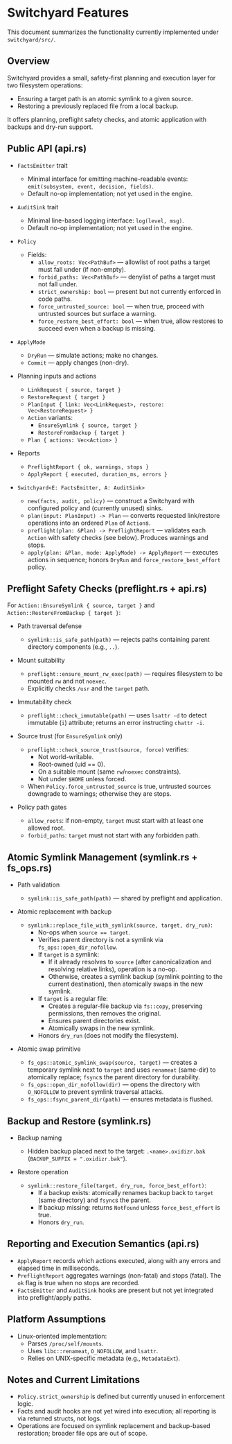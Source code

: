 # Switchyard Features

This document summarizes the functionality currently implemented under `switchyard/src/`.

## Overview

Switchyard provides a small, safety-first planning and execution layer for two filesystem operations:

- Ensuring a target path is an atomic symlink to a given source.
- Restoring a previously replaced file from a local backup.

It offers planning, preflight safety checks, and atomic application with backups and dry-run support.

## Public API (api.rs)

- `FactsEmitter` trait
  - Minimal interface for emitting machine-readable events: `emit(subsystem, event, decision, fields)`.
  - Default no-op implementation; not yet used in the engine.

- `AuditSink` trait
  - Minimal line-based logging interface: `log(level, msg)`.
  - Default no-op implementation; not yet used in the engine.

- `Policy`
  - Fields:
    - `allow_roots: Vec<PathBuf>` — allowlist of root paths a target must fall under (if non-empty).
    - `forbid_paths: Vec<PathBuf>` — denylist of paths a target must not fall under.
    - `strict_ownership: bool` — present but not currently enforced in code paths.
    - `force_untrusted_source: bool` — when true, proceed with untrusted sources but surface a warning.
    - `force_restore_best_effort: bool` — when true, allow restores to succeed even when a backup is missing.

- `ApplyMode`
  - `DryRun` — simulate actions; make no changes.
  - `Commit` — apply changes (non-dry).

- Planning inputs and actions
  - `LinkRequest { source, target }`
  - `RestoreRequest { target }`
  - `PlanInput { link: Vec<LinkRequest>, restore: Vec<RestoreRequest> }`
  - `Action` variants:
    - `EnsureSymlink { source, target }`
    - `RestoreFromBackup { target }`
  - `Plan { actions: Vec<Action> }`

- Reports
  - `PreflightReport { ok, warnings, stops }`
  - `ApplyReport { executed, duration_ms, errors }`

- `Switchyard<E: FactsEmitter, A: AuditSink>`
  - `new(facts, audit, policy)` — construct a Switchyard with configured policy and (currently unused) sinks.
  - `plan(input: PlanInput) -> Plan` — converts requested link/restore operations into an ordered `Plan` of `Action`s.
  - `preflight(plan: &Plan) -> PreflightReport` — validates each `Action` with safety checks (see below). Produces warnings and stops.
  - `apply(plan: &Plan, mode: ApplyMode) -> ApplyReport` — executes actions in sequence; honors `DryRun` and `force_restore_best_effort` policy.

## Preflight Safety Checks (preflight.rs + api.rs)

For `Action::EnsureSymlink { source, target }` and `Action::RestoreFromBackup { target }`:

- Path traversal defense
  - `symlink::is_safe_path(path)` — rejects paths containing parent directory components (e.g., `..`).

- Mount suitability
  - `preflight::ensure_mount_rw_exec(path)` — requires filesystem to be mounted `rw` and not `noexec`.
  - Explicitly checks `/usr` and the `target` path.

- Immutability check
  - `preflight::check_immutable(path)` — uses `lsattr -d` to detect immutable (`i`) attribute; returns an error instructing `chattr -i`.

- Source trust (for `EnsureSymlink` only)
  - `preflight::check_source_trust(source, force)` verifies:
    - Not world-writable.
    - Root-owned (uid == 0).
    - On a suitable mount (same `rw`/`noexec` constraints).
    - Not under `$HOME` unless forced.
  - When `Policy.force_untrusted_source` is true, untrusted sources downgrade to warnings; otherwise they are stops.

- Policy path gates
  - `allow_roots`: if non-empty, `target` must start with at least one allowed root.
  - `forbid_paths`: `target` must not start with any forbidden path.

## Atomic Symlink Management (symlink.rs + fs_ops.rs)

- Path validation
  - `symlink::is_safe_path(path)` — shared by preflight and application.

- Atomic replacement with backup
  - `symlink::replace_file_with_symlink(source, target, dry_run)`:
    - No-ops when `source == target`.
    - Verifies parent directory is not a symlink via `fs_ops::open_dir_nofollow`.
    - If `target` is a symlink:
      - If it already resolves to `source` (after canonicalization and resolving relative links), operation is a no-op.
      - Otherwise, creates a symlink backup (symlink pointing to the current destination), then atomically swaps in the new symlink.
    - If `target` is a regular file:
      - Creates a regular-file backup via `fs::copy`, preserving permissions, then removes the original.
      - Ensures parent directories exist.
      - Atomically swaps in the new symlink.
    - Honors `dry_run` (does not modify the filesystem).

- Atomic swap primitive
  - `fs_ops::atomic_symlink_swap(source, target)` — creates a temporary symlink next to `target` and uses `renameat` (same-dir) to atomically replace; `fsync`s the parent directory for durability.
  - `fs_ops::open_dir_nofollow(dir)` — opens the directory with `O_NOFOLLOW` to prevent symlink traversal attacks.
  - `fs_ops::fsync_parent_dir(path)` — ensures metadata is flushed.

## Backup and Restore (symlink.rs)

- Backup naming
  - Hidden backup placed next to the target: `.<name>.oxidizr.bak` (`BACKUP_SUFFIX = ".oxidizr.bak"`).

- Restore operation
  - `symlink::restore_file(target, dry_run, force_best_effort)`:
    - If a backup exists: atomically renames backup back to `target` (same directory) and `fsync`s the parent.
    - If backup missing: returns `NotFound` unless `force_best_effort` is true.
    - Honors `dry_run`.

## Reporting and Execution Semantics (api.rs)

- `ApplyReport` records which actions executed, along with any errors and elapsed time in milliseconds.
- `PreflightReport` aggregates warnings (non-fatal) and stops (fatal). The `ok` flag is true when no stops are recorded.
- `FactsEmitter` and `AuditSink` hooks are present but not yet integrated into preflight/apply paths.

## Platform Assumptions

- Linux-oriented implementation:
  - Parses `/proc/self/mounts`.
  - Uses `libc::renameat`, `O_NOFOLLOW`, and `lsattr`.
  - Relies on UNIX-specific metadata (e.g., `MetadataExt`).

## Notes and Current Limitations

- `Policy.strict_ownership` is defined but currently unused in enforcement logic.
- Facts and audit hooks are not yet wired into execution; all reporting is via returned structs, not logs.
- Operations are focused on symlink replacement and backup-based restoration; broader file ops are out of scope.
